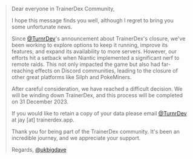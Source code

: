 > Dear everyone in TrainerDex Community,
> 
> I hope this message finds you well, although I regret to bring you some unfortunate news. 
> 
> Since [@TurnrDev](https://github.com/TurnrDev)'s announcement about TrainerDex's closure, we've been working to explore options to keep it running, improve its features, and expand its availability to more servers. However, our efforts hit a setback when Niantic implemented a significant nerf to remote raids. This not only impacted the game but also had far-reaching effects on Discord communities, leading to the closure of other great platforms like Silph and PokeMiners.
> 
> After careful consideration, we have reached a difficult decision. We will be winding down TrainerDex, and this process will be completed on 31 December 2023. 
> 
> If you would like to retain a copy of your data please email [@TurnrDev](https://github.com/TurnrDev) at jay \[at] trainerdex.app. 
> 
> Thank you for being part of the TrainerDex community. It's been an incredible journey, and we appreciate your support.
>
> Regards, [@ukbigdave](https://github.com/ukbigdave)
